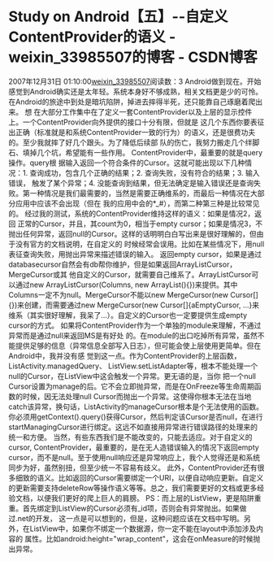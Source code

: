 # Study on Android【五】--自定义ContentProvider的语义 - weixin_33985507的博客 - CSDN博客
2007年12月31日 01:10:00[weixin_33985507](https://me.csdn.net/weixin_33985507)阅读数：3
Android做到现在。开始感觉到Android确实还是太年轻。系统本身好不够成熟，相关文档更是少的可怜。在Android的旅途中到处是暗坑陷阱，掉进去摔得半死，还只能靠自己琢磨着爬出来。
想
在大部分工作集中在了定义一套ContentProvider以及上层的显示控件上。一个ContentProvider向外提供的接口十分有限，但就是
这几个东西你要表征出正确（标准就是和系统ContentProvider一致的行为）的语义，还是很费功夫的。至少我就摔了好几个跟头。为了降低后续部
队的伤亡，我努力搬走几个绊脚石、填掉几个坑，希望能有一些作用。
ContentProvider中，最重要的就是query操作。query根
据输入返回一个符合条件的Cursor。这就可能出现以下几种情况：1. 查询成功，包含几个正确的结果；2. 查询失败，没有符合的结果；3.
输入错误， 触发了某个异常；4.
没能查询到结果，但无法确定是输入错误还是查询失败。第一种情况是我们最需要的，当然是需要正确维系的，而最后一种情况在大部分应用中应该不会出现（但在
我的应用中会的*_#），而第二种第三种是比较常见的。
经过我的测试，系统的ContentProvider维持这样的语义：如果是情况2，返回
正常的Cursor，并且，其count为0，相当于empty
cursor；如果是情况3，不抛出任何异常，返回null的Cursor。这样的话明明白白写出来是很好理解的，但由于没有官方的文档说明，在自定义的
时候经常会误用。比如在某些情况下，用null表征查询失败，用抛出异常来描述错误的输入。
返回empty
cursor，如果是通过databasecursor自然会有db帮你维护，但是如果返回ArrayListCursor，MergeCursor或其
他自定义的Cursor，就需要自己维系了。ArrayListCursor可以通过new ArrayListCursor(Columns,
new ArrayList(){})来提供。其中Columns一定不为null。MergeCursor不能以new
MergeCursor(new Cursor[]{})来创建，而需要通过new MergeCursor(new
Cursor[]{aEmptyCursor, ...}来维系（其实很好理解，我呆了...）。自定义的Cursor也一定要提供生成empty
cursor的方式。
如果将ContentProvider作为一个单独的module来理解，不通过异常而是通过null来返回MS是有好处
的。在module的出口吃掉所有异常，虽然不能提供足够的信息（异常信息全部写入日志），但可能会使上层使用更简单。但在Android中，我并没有感
觉到这一点。作为ContentProvider的上层函数，ListActivity.managedQuery、
ListView.setListAdapter等，根本不能处理一个null的Cursor，在ListView中这会触发一个异常。更无语的是，当你
把一个null Cursor设置为manage的后。它不会立即抛异常，而是在OnFreeze等生命周期函数的时候，因无法处理null
Cursor而抛出一个异常。这使得你根本无法在当地catch该异常，换句话，ListActivity的manageCursor根本是个无法使用的函数。你必须用getContext().query()获得Cursor，然后判定该Cursor是否null，在进行startManagingCursor进行绑定。这远不如直接用异常进行错误路径的处理来的统一和方便。
当然，有些东西我们是不能改变的，只能去适应。对于自定义的cursor,
ContentProvider，最重要的，是在无人造错误输入的情况下返回empty
cursor，而不是null。至于使用null响应还是异常响应上，我个人觉得还是和系统同步为好，虽然别扭，但至少统一不容易有歧义。
此外，ContentProvider还有很多细致的语义。比如返回的Cursor需要绑定一个URI，以便自动响应更新。自定义的更新需要支持deleteRow等操作语义等等。总之，我们需要更好的文档或更多经验文档，以便我们更好的爬上巨人的肩膀。
PS：而上层的ListView，更是陷阱重重。首先绑定到ListView的Cursor必须有_id项，否则会有异常抛出。如果做过.net的开发，
这一点是可以想到的，但是，这种问题应该在文档中写明。另外，在ListView中，如果你不绑定一个数据源，你一定不能在layout中添加涉及内容的
属性。比如android:height="wrap_content"，这会在onMeasure的时候抛出异常。
